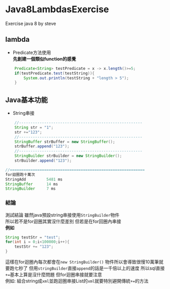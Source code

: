 # Java8LambdasExercise
Exercise java 8 by steve


## lambda
- Predicate方法使用  
**先創建一個類似function的感覺**  
```java
    Predicate<String> testPredicate = x -> x.length()>=5;
    if(testPredicate.test(testString)){
        System.out.println(testString + "length > 5");
    }
```   


## Java基本功能
- String串接  
```java  
    //------------------------------------------------------
    String str = "1";
    str +="123";
    //------------------------------------------------------
    StringBuffer strBuffer = new StringBuffer();
    strBuffer.append("123");
    //------------------------------------------------------
    StringBuilder strBuilder = new StringBuilder();
    strBuilder.append("123");  

//===========================================================
for迴圈跑十萬次
StringAdd         5481 ms
StringBuffer      14 ms
StringBuilder     7 ms
```
### 結論  
測試結論  雖然java預設string串接使用`StringBuilder`物件  
所以若不是for迴圈其實沒什麼差別 但若是在for回圈內串接  
**例如**  
```java  
String testStr = "test";
for(int i = 0;i<100000;i++){
    testStr += "123";
}
```  
這樣在for迴圈內每次都會在`new StringBuilder()`
物件所以會導致很慢10萬筆就要跑七秒了
但用`stringBuilder`直接`append`的話是一千倍以上的速度
所以sql直接`+=`基本上算是沒什麼問題 但for迴圈串接就要注意  
例如: 組合string成`xml`並跑迴圈串接List的`xml`就要特別避開傳統`+=`的方法
